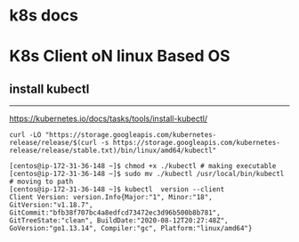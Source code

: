 #  k8s docs

# K8s Client oN linux Based OS 

## install kubectl 

---
https://kubernetes.io/docs/tasks/tools/install-kubectl/

```
curl -LO "https://storage.googleapis.com/kubernetes-release/release/$(curl -s https://storage.googleapis.com/kubernetes-release/release/stable.txt)/bin/linux/amd64/kubectl"

[centos@ip-172-31-36-148 ~]$ chmod +x ./kubectl # making executable 
[centos@ip-172-31-36-148 ~]$ sudo mv ./kubectl /usr/local/bin/kubectl # moving to path 
[centos@ip-172-31-36-148 ~]$ kubectl  version --client 
Client Version: version.Info{Major:"1", Minor:"18", GitVersion:"v1.18.7", GitCommit:"bfb38f707bc4a8edfcd73472ec3d96b500b8b781", GitTreeState:"clean", BuildDate:"2020-08-12T20:27:48Z", GoVersion:"go1.13.14", Compiler:"gc", Platform:"linux/amd64"}

```


